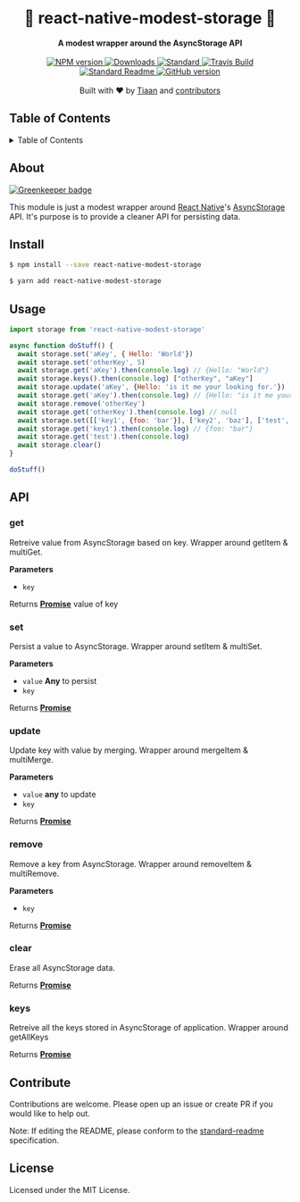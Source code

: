 <h1 align="center">💾 react-native-modest-storage 💾</h1>
<div align="center">
  <strong>A modest wrapper around the AsyncStorage API</strong>
</div>
<br>
<div align="center">
    <a href="https://npmjs.org/package/react-native-modest-storage">
      <img src="https://img.shields.io/npm/v/react-native-modest-storage.svg?style=flat-square" alt="NPM version" />
    </a>
    <a href="https://npmjs.org/package/react-native-modest-storage">
    <img src="https://img.shields.io/npm/dm/react-native-modest-storage.svg?style=flat-square" alt="Downloads" />
    </a>
    <a href="https://github.com/feross/standard">
      <img src="https://img.shields.io/badge/code%20style-standard-brightgreen.svg?style=flat-square" alt="Standard" />
    </a>
    <a href="https://travis-ci.org/tiaanduplessis/react-native-modest-storage">
      <img src="https://img.shields.io/travis/tiaanduplessis/react-native-modest-storage/master.svg?style=flat-square" alt="Travis Build" />
    </a>
    <a href="https://github.com/RichardLitt/standard-readme)">
      <img src="https://img.shields.io/badge/standard--readme-OK-green.svg?style=flat-square" alt="Standard Readme" />
    </a>
    <a href="https://badge.fury.io/gh/tiaanduplessis%2Freact-native-modest-storage">
      <img src="https://badge.fury.io/gh/tiaanduplessis%2Freact-native-modest-storage.svg?style=flat-square" alt="GitHub version" />
   </a>
</div>
<br>
<div align="center">
  Built with ❤︎ by <a href="tiaanduplessis.co.za">Tiaan</a> and <a href="https://github.com/tiaanduplessis/react-native-modest-storage/graphs/contributors">contributors</a>
</div>

<h2>Table of Contents</h2>
<details>
  <summary>Table of Contents</summary>
  <li><a href="#about">About</a></li>
  <li><a href="#install">Install</a></li>
  <li><a href="#usage">Usage</a></li>
  <li><a href="#api">API</a></li>
  <li><a href="#contribute">Contribute</a></li>
  <li><a href="#license">License</a></li>
</details>

## About

[![Greenkeeper badge](https://badges.greenkeeper.io/tiaanduplessis/react-native-modest-storage.svg)](https://greenkeeper.io/)

This module is just a modest wrapper around [React Native](https://facebook.github.io/react-native/)'s [AsyncStorage](https://facebook.github.io/react-native/docs/asyncstorage.html) API. It's purpose is to provide a cleaner API for persisting data.

## Install

```sh
$ npm install --save react-native-modest-storage
```

```sh
$ yarn add react-native-modest-storage
```

## Usage

```js
import storage from 'react-native-modest-storage'

async function doStuff() {
  await storage.set('aKey', { Hello: 'World'})
  await storage.set('otherKey', 5)
  await storage.get('aKey').then(console.log) // {Hello: "World"}
  await storage.keys().then(console.log) ["otherKey", "aKey"]
  await storage.update('aKey', {Hello: 'is it me your looking for.'})
  await storage.get('aKey').then(console.log) // {Hello: "is it me your looking for."}
  await storage.remove('otherKey')
  await storage.get('otherKey').then(console.log) // null
  await storage.set([['key1', {foo: 'bar'}], ['key2', 'baz'], ['test', {obj: 9}]])
  await storage.get('key1').then(console.log) // {foo: "bar"}
  await storage.get('test').then(console.log)
  await storage.clear()
}

doStuff()
```

## API

### get

Retreive value from AsyncStorage based on key.
Wrapper around getItem & multiGet.

**Parameters**

-   `key`

Returns **[Promise](https://developer.mozilla.org/en-US/docs/Web/JavaScript/Reference/Global_Objects/Promise)** value of key

### set

Persist a value to AsyncStorage.
Wrapper around setItem & multiSet.

**Parameters**

-   `value` **Any** to persist
-   `key`

Returns **[Promise](https://developer.mozilla.org/en-US/docs/Web/JavaScript/Reference/Global_Objects/Promise)**

### update

Update key with value by merging.
Wrapper around mergeItem & multiMerge.

**Parameters**

-   `value` **any** to update
-   `key`

Returns **[Promise](https://developer.mozilla.org/en-US/docs/Web/JavaScript/Reference/Global_Objects/Promise)**

### remove

Remove a key from AsyncStorage.
Wrapper around removeItem & multiRemove.

**Parameters**

-   `key`

Returns **[Promise](https://developer.mozilla.org/en-US/docs/Web/JavaScript/Reference/Global_Objects/Promise)**

### clear

Erase all AsyncStorage data.

Returns **[Promise](https://developer.mozilla.org/en-US/docs/Web/JavaScript/Reference/Global_Objects/Promise)**

### keys

Retreive all the keys stored in AsyncStorage of application.
Wrapper around getAllKeys

Returns **[Promise](https://developer.mozilla.org/en-US/docs/Web/JavaScript/Reference/Global_Objects/Promise)**

## Contribute

Contributions are welcome. Please open up an issue or create PR if you would like to help out.

Note: If editing the README, please conform to the [standard-readme](https://github.com/RichardLitt/standard-readme) specification.

## License

Licensed under the MIT License.
